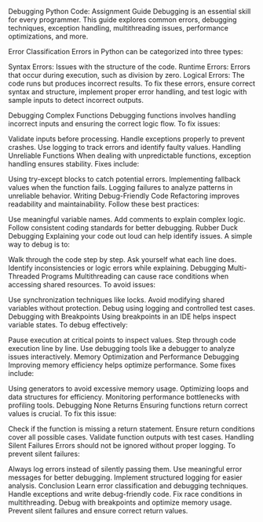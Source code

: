 Debugging Python Code: Assignment Guide
Debugging is an essential skill for every programmer. This guide explores common errors, debugging techniques, exception handling, multithreading issues, performance optimizations, and more.

Error Classification
Errors in Python can be categorized into three types:

Syntax Errors: Issues with the structure of the code.
Runtime Errors: Errors that occur during execution, such as division by zero.
Logical Errors: The code runs but produces incorrect results.
To fix these errors, ensure correct syntax and structure, implement proper error handling, and test logic with sample inputs to detect incorrect outputs.

Debugging Complex Functions
Debugging functions involves handling incorrect inputs and ensuring the correct logic flow. To fix issues:

Validate inputs before processing.
Handle exceptions properly to prevent crashes.
Use logging to track errors and identify faulty values.
Handling Unreliable Functions
When dealing with unpredictable functions, exception handling ensures stability. Fixes include:

Using try-except blocks to catch potential errors.
Implementing fallback values when the function fails.
Logging failures to analyze patterns in unreliable behavior.
Writing Debug-Friendly Code
Refactoring improves readability and maintainability. Follow these best practices:

Use meaningful variable names.
Add comments to explain complex logic.
Follow consistent coding standards for better debugging.
Rubber Duck Debugging
Explaining your code out loud can help identify issues. A simple way to debug is to:

Walk through the code step by step.
Ask yourself what each line does.
Identify inconsistencies or logic errors while explaining.
Debugging Multi-Threaded Programs
Multithreading can cause race conditions when accessing shared resources. To avoid issues:

Use synchronization techniques like locks.
Avoid modifying shared variables without protection.
Debug using logging and controlled test cases.
Debugging with Breakpoints
Using breakpoints in an IDE helps inspect variable states. To debug effectively:

Pause execution at critical points to inspect values.
Step through code execution line by line.
Use debugging tools like a debugger to analyze issues interactively.
Memory Optimization and Performance Debugging
Improving memory efficiency helps optimize performance. Some fixes include:

Using generators to avoid excessive memory usage.
Optimizing loops and data structures for efficiency.
Monitoring performance bottlenecks with profiling tools.
Debugging None Returns
Ensuring functions return correct values is crucial. To fix this issue:

Check if the function is missing a return statement.
Ensure return conditions cover all possible cases.
Validate function outputs with test cases.
Handling Silent Failures
Errors should not be ignored without proper logging. To prevent silent failures:

Always log errors instead of silently passing them.
Use meaningful error messages for better debugging.
Implement structured logging for easier analysis.
Conclusion
Learn error classification and debugging techniques.
Handle exceptions and write debug-friendly code.
Fix race conditions in multithreading.
Debug with breakpoints and optimize memory usage.
Prevent silent failures and ensure correct return values.
